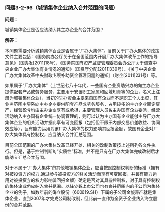 ### 问题3-2-96（城镇集体企业纳入合并范围的问题）

**问题：**

城镇集体企业是否应该纳入其主办企业的合并范围？

**解答：**

本问题需要分析城镇集体企业是否属于“厂办大集体”。目前关于厂办大集体的政策文件主要包括：《国务院办公厅关于在全国范围内开展厂办大集体改革工作的指导意见》（国办发[2011]18号）、《国务院国有资产监督管理委员会办公厅关于调查中央企业厂办大集体有关情况的通知》（国资厅分配[2011]339号）、《关于中央企业厂办大集体改革中央财政专项补助资金管理问题的通知》（财企[2011]231号）等。

如果属于“厂办大集体”（上世纪七八十年代，一些国有企业资助兴办的向主办企业提供配套产品或劳务服务、主要用于安置职工家属和回城知青等的企业，名义上注册为城镇集体企业），当初的举办资金主要来自国有企业而不是职工个人出资，其业务范围主要系向主办企业提供配套产品或劳务服务，占用较多的主办企业固定资产，经营盈亏均由主办企业享有或承担，主要管理人员系主办国有企业委派，经营活动纳入主办国有企业统一协调管理的，则可以认为主办国有企业能够主导厂办大集体企业的相关活动并据此享有可变回报（包括但不限于内部交易价差收益、协同效应等），且有能力运用对该厂办大集体的权力影响其回报金额，故国有企业对厂办大集体具有控制权，应当纳入合并汇总范围。

目前全国范围的厂办大集体改革已经开始，相关的改制政策按上述所列各文件执行。但是，基于控制判断的“实质性”标准，并不是只有在厂办大集体完成改制后才能纳入汇总合并范围。

对于不属于“厂办大集体”的其他城镇集体企业，应当按照控制权判断的标准（拥有对被投资方的权力,通过参与被投资方的相关活动而享有可变回报，并且有能力运用对被投资方的权力影响其回报金额）确定是否对其具有控制权，对于具有控制权的集体企业仍应纳入合并范围。以往少数上市公司也有合并范围内的子公司为集体企业的例子，如数年前的海立股份（600619.SH）下属的子公司金旋房产就是集体企业，直到2007年才完成公司制改制，但此前一直作为全资子企业纳入海立股份的合并范围。